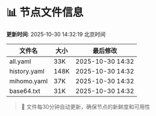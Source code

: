 # 📊 节点文件信息

**更新时间**: 2025-10-30 14:32:19 北京时间

| 文件名 | 大小 | 最后修改 |
|--------|------|----------|
| all.yaml | 33K | 2025-10-30 14:32 |
| history.yaml | 148K | 2025-10-30 14:32 |
| mihomo.yaml | 37K | 2025-10-30 14:32 |
| base64.txt | 31K | 2025-10-30 14:32 |

> 🔄 文件每30分钟自动更新，确保节点的新鲜度和可用性
